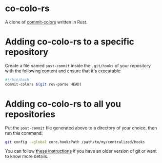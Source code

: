 # co-colo-rs

A clone of [commit-colors](https://github.com/sparkbox/commit-colors) written in Rust.

# Adding co-colo-rs to a specific repository

Create a file named `post-commit` inside the `.git/hooks` of your
repository with the following content and ensure that it's executable:

```sh
#!/bin/bash
commit-colors $(git rev-parse HEAD)
```

# Adding co-colo-rs to all you repositories

Put the `post-commit` file generated above to a directory of your
choice, then run this command:

```sh
git config --global core.hooksPath /path/to/my/centralized/hooks
```

You can follow [these instructions][so] if you have an older version
of git or want to know more details.

[so]: https://stackoverflow.com/questions/2293498/applying-a-git-post-commit-hook-to-all-current-and-future-repositories
